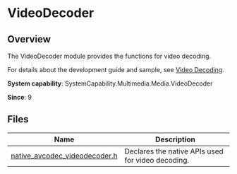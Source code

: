 # VideoDecoder
<!--Kit: AVCodec Kit-->
<!--Subsystem: Multimedia-->
<!--Owner: @zhanghongran-->
<!--Designer: @dpy2650--->
<!--Tester: @cyakee-->
<!--Adviser: @w_Machine_cc-->

## Overview

The VideoDecoder module provides the functions for video decoding.

For details about the development guide and sample, see [Video Decoding](../../media/avcodec/video-decoding.md).

**System capability**: SystemCapability.Multimedia.Media.VideoDecoder

**Since**: 9

## Files

| Name| Description|
| -- | -- |
| [native_avcodec_videodecoder.h](capi-native-avcodec-videodecoder-h.md) | Declares the native APIs used for video decoding.|
